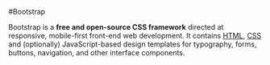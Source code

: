 #Bootstrap 
Bootstrap is a **free and open-source CSS framework** directed at responsive, mobile-first front-end web development. It contains [HTML](/wiki/HTML), [CSS](/wiki/CSS) and (optionally) JavaScript-based design templates for typography, forms, buttons, navigation, and other interface components.